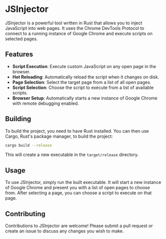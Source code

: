 # JSInjector

JSInjector is a powerful tool written in Rust that allows you to inject JavaScript into web pages. It uses the Chrome DevTools Protocol to connect to a running instance of Google Chrome and execute scripts on selected pages.

## Features

- **Script Execution**: Execute custom JavaScript on any open page in the browser.
- **Hot Reloading**: Automatically reload the script when it changes on disk.
- **Page Selection**: Select the target page from a list of all open pages.
- **Script Selection**: Choose the script to execute from a list of available scripts.
- **Browser Setup**: Automatically starts a new instance of Google Chrome with remote debugging enabled.

## Building

To build the project, you need to have Rust installed. You can then use Cargo, Rust's package manager, to build the project:

```sh
cargo build --release
```

This will create a new executable in the `target/release` directory.

## Usage

To use JSInjector, simply run the built executable. It will start a new instance of Google Chrome and present you with a list of open pages to choose from. After selecting a page, you can choose a script to execute on that page.

## Contributing

Contributions to JSInjector are welcome! Please submit a pull request or create an issue to discuss any changes you wish to make.
